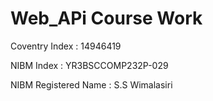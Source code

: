 # Web_APi Course Work
Coventry Index                     : 14946419

NIBM Index                         : YR3BSCCOMP232P-029

NIBM Registered Name               : S.S Wimalasiri

